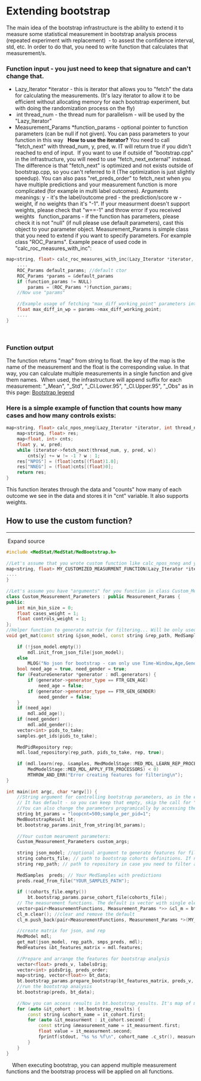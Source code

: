 # Extending bootstrap
The main idea of the bootstrap infrastructure is the ability to extend it to measure some statistical measurement in bootstrap analysis process (repeated experiment with replacement)  - to assest the confidence interval, std, etc.
In order to do that, you need to write function that calculates that measurement/s.
### Function input - you just need to keep that signature and can't change that.
- Lazy_Iterator *iterator - this is iterator that allows you to "fetch" the data for calculating the measurements. (It's lazy iterator to allow it to be efficient without allocating memory for each bootstrap experiment, but with doing the randomization process on the fly)
-  int thread_num - the thread num for parallelism - will be used by the "Lazy_Iterator"
- Measurement_Params *function_params - optional pointer to function parameters (can be null if not given). You can pass parameters to your function in this way
 
**How to use the iterator?**
You need to call "fetch_next" with thread_num, y, pred, w. IT will return true if you didn't reached to end of input. 
If you want to use if outside of "bootstrap.cpp" in the infrastructure, you will need to use "fetch_next_external" instead. The difference is that "fetch_next" is optimized and not exists outside of bootstrap.cpp, so you can't referred to it (The optimization is just slightly speedup).
You can also pass "ret_preds_order" to fetch_next when you have multiple predictions and your measurement function is more complicated (for example in multi label outcomes).
Arguments meanings:
y - it's the label/outcome
pred - the prediction/score
w - weight, if no weights than it's "-1". If your measurment doesn't support weights, please check that "w==-1" and throw error if you received weights
 
function_params - if the function has parameters, please check it is not "null" (if null please use default parameters), cast this object to your parameter object.
Measurement_Params is simple class that you need to extend if you want to specify parameters. For example class "ROC_Params". Example peace of used code in "calc_roc_measures_with_inc":
```c++
map<string, float> calc_roc_measures_with_inc(Lazy_Iterator *iterator, int thread_num, Measurement_Params *function_params) {
    ....
	ROC_Params default_params; //default ctor
	ROC_Params *params = &default_params
	if (function_params != NULL) 
		params = (ROC_Params *)function_params;	
	//Now use "params"
	
	//Example usage of fetching "max_diff_working_point" parameters into max_diff_in_wp
	float max_diff_in_wp = params->max_diff_working_point;
    ....
}
```
 
### Function output
The function returns "map" from string to float. the key of the map is the name of the measurement and the float is the corresponding value. In that way, you can calculate multiple measurements in a single function and give them names. 
When used, the infrastructure will append suffix for each measurement: "_Mean", "_Std", "_CI.Lower.95", "_CI.Upper.95", "_Obs" as in this page: [Bootstrap legend](/Medial%20Tools/bootstrap_app/Bootstrap%20legend)
### Here is a simple example of function that counts how many cases and how many controls exists:
```c++
map<string, float> calc_npos_nneg(Lazy_Iterator *iterator, int thread_num, Measurement_Params *function_params) {
	map<string, float> res;
	map<float, int> cnts;
	float y, w, pred;
	while (iterator->fetch_next(thread_num, y, pred, w))
		cnts[y] += w != -1 ? w : 1;
	res["NPOS"] = (float)cnts[(float)1.0];
	res["NNEG"] = (float)cnts[(float)0];
	return res;
}
```
This function iterates through the data and "counts" how many of each outcome we see in the data and stores it in "cnt" variable. It also supports weights.
 
## How to use the custom function?
****
 Expand source
```c++
#include <MedStat/MedStat/MedBootstrap.h>
 
//Let's assume that you wrote custom function like calc_npos_nneg and you called it: "MY_CUSTOMIZED_MEASURMENT_FUNCTION"
map<string, float> MY_CUSTOMIZED_MEASURMENT_FUNCTION(Lazy_Iterator *iterator, int thread_num, Measurement_Params *function_params) {
....
}
 
//Let's assume you have "arguments" for you function in class Custom_Measurement_Parameters: 
class Custom_Measurement_Parameters : public Measurement_Params {
public:
	int min_bin_size = 0;
	float cases_weight = 1;
	float controls_weight = 1;
};
//Helper function to generate matrix for filtering... Will be only used/needed if you want to generate cohorts and do filtering with bootstrap 
void get_mat(const string &json_model, const string &rep_path, MedSamples &samples, MedModel &mdl) {
	
	if (!json_model.empty())
		mdl.init_from_json_file(json_model);
	else
		MLOG("No json for bootstrap - can only use Time-Window,Age,Gender filters\n");
	bool need_age = true, need_gender = true;
	for (FeatureGenerator *generator : mdl.generators) {
		if (generator->generator_type == FTR_GEN_AGE)
			need_age = false;
		if (generator->generator_type == FTR_GEN_GENDER)
			need_gender = false;
	}
	if (need_age)
		mdl.add_age();
	if (need_gender)
		mdl.add_gender();
	vector<int> pids_to_take;
	samples.get_ids(pids_to_take);
 
	MedPidRepository rep;
	mdl.load_repository(rep_path, pids_to_take, rep, true);
	
	if (mdl.learn(rep, &samples, MedModelStage::MED_MDL_LEARN_REP_PROCESSORS,
		MedModelStage::MED_MDL_APPLY_FTR_PROCESSORS) < 0)
		MTHROW_AND_ERR("Error creating features for filtering\n");
}
 
int main(int argc, char *argv[]) {
	//String argument for controlling bootstrap parameters, as in the example. To see full parameters, refer to "MedBootstrap::init".
	// It has default - so you can keep that empty, skip the call for "bt.bootstrap_params.init_from_string" if you want the default. 
	//You can also change the parameters programically by accessing them: "bt.bootstrap_params.loopCnt=500;"
	string bt_params = "loopcnt=500;sample_per_pid=1"; 
	MedBootstrapResult bt;
	bt.bootstrap_params.init_from_string(bt_params);
 
	//Your custom mearument parameters:
	Custom_Measurement_Parameters custom_args;
 
	string json_model; //optional argument to generate features for filtering cohorts in the bootstrap
	string cohorts_file; // path to bootstrap cohorts definitions. If not specify (no need for json_model, rep_path), will not filter the samples and will create "All" cohort with all samples and no filtering.
	string rep_path; // path to repository in case you need to filter and you specified "cohorts_file" that is not just "Time-Window".
 
	MedSamples	preds; // Your MedSamples with predictions
	preds.read_from_file("YOUR_SAMPLES_PATH");
 
	if (!cohorts_file.empty())
		bt.bootstrap_params.parse_cohort_file(cohorts_file);
	// The measurement functions. The default is vector with single element of "calc_roc_measures_with_inc"
	vector<pair<MeasurementFunctions, Measurement_Params *>> &cl_m = bt.bootstrap_params.measurements_with_params; 
	cl_m.clear(); //clear and remove the default
	cl_m.push_back(pair<MeasurementFunctions, Measurement_Params *>(MY_CUSTOMIZED_MEASURMENT_FUNCTION, &custom_args)); // Add your function and arguments
	
	//create matrix for json, and rep
	MedModel mdl;
	get_mat(json_model, rep_path, smps_preds, mdl);
	MedFeatures &bt_features_matrix = mdl.features;
	
	//Prepare and arrange the features for bootstrap analysis
	vector<float> preds_v, labelsOrig;
	vector<int> pidsOrig, preds_order;
	map<string, vector<float>> bt_data;
	bt.bootstrap_params.prepare_bootstrap(bt_features_matrix, preds_v, labelsOrig, pidsOrig, bt_data, preds_order);
	//run the bootstrap analysis
	bt.bootstrap(preds, bt_data);
	
	//Now you can access results in bt.bootstrap_results. It's map of map. The first index is the "cohort name", second index is "measurement name" and the value is the value
	for (auto &it_cohort : bt.bootstrap_results) {
		const string &cohort_name = it_cohort.first;
		for (auto &it_measurment : it_cohort.second) {
			const string &measurement_name = it_measurment.first;
			float value = it_measurment.second;
			fprintf(stdout, "%s %s %f\n", cohort_name .c_str(), measurement_name.c_str(), value);
		}
	}
}
```
 
 
When executing bootstrap, you can append multiple measurement functions and the bootstrap process will be applied on all functions.
